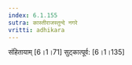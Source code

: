 ```yaml
---
index: 6.1.155
sutra: कास्तीराजस्तुन्दे नगरे
vritti: adhikara
---
```


 संहितायाम् [6।1।71]  सुट्कात्पूर्व: [6।1।135] 